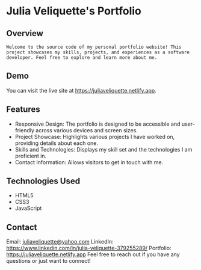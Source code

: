 # Julia Veliquette's Portfolio

## Overview
    Welcome to the source code of my personal portfolio website! This project showcases my skills, projects, and experiences as a software developer. Feel free to explore and learn more about me.

## Demo
You can visit the live site at https://juliaveliquette.netlify.app.

## Features
- Responsive Design: The portfolio is designed to be accessible and user-friendly across various devices and screen sizes.
- Project Showcase: Highlights various projects I have worked on, providing details about each one.
- Skills and Technologies: Displays my skill set and the technologies I am proficient in.
- Contact Information: Allows visitors to get in touch with me.

## Technologies Used
- HTML5
- CSS3
- JavaScript

## Contact
Email: juliaveliquette@yahoo.com
LinkedIn: https://www.linkedin.com/in/julia-veliquette-379255289/
Portfolio: https://juliaveliquette.netlify.app
Feel free to reach out if you have any questions or just want to connect!
